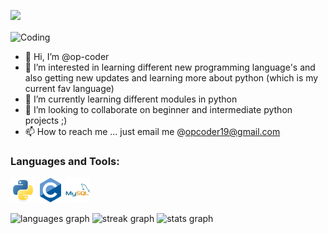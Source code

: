 
![](https://komarev.com/ghpvc/?username=nagu-op-github-username)

  <img align="center" alt="Coding" width="1000" src="https://media.giphy.com/media/pVGsAWjzvXcZW4ZBTE/giphy.gif">

- 👋 Hi, I’m @op-coder
- 👀 I’m interested in learning different new programming language's and also getting new updates and learning more about python (which is my current fav language)
- 🌱 I’m currently learning different modules in python
- 💞️ I’m looking to collaborate on beginner and intermediate python projects ;)
- 📫 How to reach me ... just email me @opcoder19@gmail.com
<!---
nagu-op/nagu-op is a ✨ special ✨ repository because its `README.md` (this file) appears on your GitHub profile.
You can click the Preview link to take a look at your changes.
--->
<h3 align="left">Languages and Tools:</h3>

<p align="left"> <img src="https://raw.githubusercontent.com/devicons/devicon/master/icons/python/python-original.svg" alt="python" width="40" height="40"/>
<img src="https://raw.githubusercontent.com/devicons/devicon/master/icons/c/c-original.svg" alt="c" width="40" height="40"/>
 <img src="https://raw.githubusercontent.com/devicons/devicon/master/icons/mysql/mysql-original-wordmark.svg" alt="mysql" width="40" height="40"/></a>


<div align="left">
  <img src="https://github-readme-stats.vercel.app/api/top-langs?username=nagu-op&locale=en&hide_title=false&layout=compact&card_width=320&langs_count=5&theme=midnight-purple&hide_border=true&order=2" height="150" alt="languages graph"  />
  <img src="https://streak-stats.demolab.com?user=nagu-op&locale=en&mode=daily&theme=midnight-purple&hide_border=true&border_radius=5&date_format=j M[ Y]&order=3" height="150" alt="streak graph"  />
  <img src="https://github-readme-stats.vercel.app/api?username=nagu-op&hide_title=false&hide_rank=true&show_icons=true&include_all_commits=true&count_private=true&disable_animations=false&theme=midnight-purple&locale=en&hide_border=true&order=1" height="150" alt="stats graph"  />
</div>
